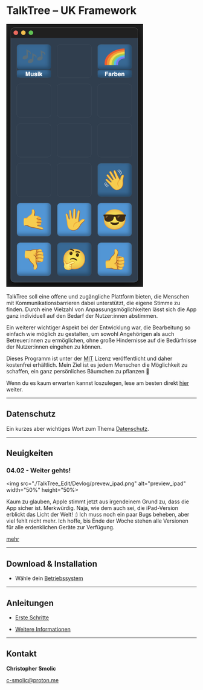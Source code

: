 # TalkTree – UK Framework

   <img src="./preview_main.png" alt="preview_main" width="362" height="696">

TalkTree soll eine offene und zugängliche Plattform bieten, die Menschen mit Kommunikationsbarrieren dabei unterstützt, die eigene Stimme zu finden. Durch eine Vielzahl von Anpassungsmöglichkeiten lässt sich die App ganz individuell auf den Bedarf der Nutzer:innen abstimmen.

Ein weiterer wichtiger Aspekt bei der Entwicklung war, die Bearbeitung so einfach wie möglich zu gestalten, um sowohl Angehörigen als auch Betreuer:innen zu ermöglichen, ohne große Hindernisse auf die Bedürfnisse der Nutzer:innen eingehen zu können.

Dieses Programm ist unter der [MIT](https://github.com/c-smo/TalkTree-Edit/blob/main/LICENSE.md) Lizenz veröffentlicht und daher kostenfrei erhältlich. Mein Ziel ist es jedem Menschen die Möglichkeit zu schaffen, ein ganz persönliches Bäumchen zu pflanzen 🌱

Wenn du es kaum erwarten kannst loszulegen, lese am besten direkt [hier](https://github.com/c-smo/TalkTree-Edit/blob/main/TalkTree_Edit/Anleitungen/Erste_Schritte.md) weiter.

---

## Datenschutz

Ein kurzes aber wichtiges Wort zum Thema [Datenschutz](https://github.com/c-smo/TalkTree-Edit/blob/main/TalkTree_Edit/Devlog/Datenschutz.md).

---
## Neuigkeiten

### 04.02 - Weiter gehts!

   <img src="./TalkTree_Edit/Devlog/prevew_ipad.png" alt="preview_ipad" width="50%" height="50%>

Kaum zu glauben, Apple stimmt jetzt aus irgendeinem Grund zu, dass die App sicher ist. Merkwürdig. Naja, wie dem auch sei, die iPad-Version erblickt das Licht der Welt! :) Ich muss noch ein paar Bugs beheben, aber viel fehlt nicht mehr. Ich hoffe, bis Ende der Woche stehen alle Versionen für alle erdenklichen Geräte zur Verfügung.

[mehr](https://github.com/c-smo/TalkTree-Edit/blob/main/TalkTree_Edit/Devlog/NEWS.md)

---
## Download & Installation

- Wähle dein [Betriebssystem](https://github.com/c-smo/TalkTree-Edit/blob/main/TalkTree_Edit/Anleitungen/Installation/download.md)


---

## Anleitungen
- [Erste Schritte](https://github.com/c-smo/TalkTree-Edit/blob/main/TalkTree_Edit/Anleitungen/Erste_Schritte.md) 

- [Weitere Informationen](https://github.com/c-smo/TalkTree-Edit/blob/main/TalkTree_Edit/Anleitungen/Inhalt.md)

---

## Kontakt

**Christopher Smolic**

c-smolic@proton.me